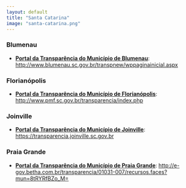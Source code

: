 ```yaml
---
layout: default
title: "Santa Catarina"
image: "santa-catarina.png"
---
```


### Blumenau

- **[Portal da Transparência do Município de Blumenau](http://www.blumenau.sc.gov.br/transpnew/wppaginainicial.aspx)**: http://www.blumenau.sc.gov.br/transpnew/wppaginainicial.aspx

### Florianópolis

- **[Portal da Transparência do Município de Florianópolis](http://www.pmf.sc.gov.br/transparencia/index.php)**: http://www.pmf.sc.gov.br/transparencia/index.php

### Joinville

- **[Portal da Transparência do Município de Joinville](https://transparencia.joinville.sc.gov.br)**: https://transparencia.joinville.sc.gov.br

### Praia Grande

- **[Portal da Transparência do Município de Praia Grande](http://e-gov.betha.com.br/transparencia/01031-007/recursos.faces?mun=8tRYRfBZo_M=)**: http://e-gov.betha.com.br/transparencia/01031-007/recursos.faces?mun=8tRYRfBZo_M=
